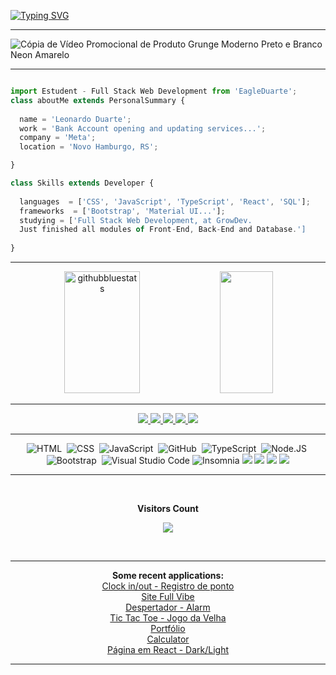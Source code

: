 [![Typing SVG](https://readme-typing-svg.herokuapp.com/?color=FF6347&size=35&center=true&vCenter=true&width=1000&lines=Hello+folks,+my+name+is+Leonardo+Duarte.;I'm+24+years+old.;I'm+from+Novo+Hamburgo,+RS,+Brazil.;I'm++Formed+as+a+Full+Stack+Software+Developer.;Be+Welcome!+:%29)](https://git.io/typing-svg)
<hr>

![Cópia de Vídeo Promocional de Produto Grunge Moderno Preto e Branco Neon Amarelo](https://user-images.githubusercontent.com/107157839/185296127-4148b999-5b8b-4a80-982f-b3a52ac497d4.gif)

<hr>

```js

import Estudent - Full Stack Web Development from 'EagleDuarte';
class aboutMe extends PersonalSummary {
  
  name = 'Leonardo Duarte';
  work = 'Bank Account opening and updating services...';
  company = 'Meta';
  location = 'Novo Hamburgo, RS';

}

class Skills extends Developer {
  
  languages  = ['CSS', 'JavaScript', 'TypeScript', 'React', 'SQL'];
  frameworks  = ['Bootstrap', 'Material UI...'];
  studying = ['Full Stack Web Development, at GrowDev. 
  Just finished all modules of Front-End, Back-End and Database.']
  
}

```

<hr>
<div align="center">  
  <img width="49%" height="195px" src="https://github-readme-stats.vercel.app/api?username=EagleDuarte&show_icons=true&count_private=true&hide_border=true&title_color=00bfbf&icon_color=00bfbf&text_color=c9d1d9&bg_color=0d1117" alt="githubbluestats" /> 
  <img width="41%" height="195px" src="https://github-readme-stats.vercel.app/api/top-langs/?username=EagleDuarte&layout=compact&hide_border=true&title_color=00bfbf&text_color=00bfbf&bg_color=0d1117" />
</div>
<hr>

<div align="center">  
<a href="https://www.instagram.com/eagleduarte/" target="_blank"><img src="https://img.shields.io/badge/-Instagram-%23E4405F?style=for-the-badge&logo=instagram&logoColor=white"</a>
<a href="https://www.linkedin.com/in/eagleduarte/">
<img src="https://img.shields.io/badge/LinkedIn-0077B5?style=for-the-badge&logo=linkedin&logoColor=white" />
</a>
<a href="https://www.facebook.com/LeonardoDuarte2016/">
<img src="https://img.shields.io/badge/Facebook-1877F2?style=for-the-badge&logo=facebook&logoColor=white" /> 
</a>
 <a href="https://twitter.com/eagleduartetwt/">
  <img src="https://img.shields.io/badge/Twitter-1DA1F2?style=for-the-badge&logo=twitter&logoColor=white" />  
</a>
 <a href="https://api.whatsapp.com/send/?phone=5551996175700">
 <img src="https://img.shields.io/badge/WhatsApp-25D366?style=for-the-badge&logo=whatsapp&logoColor=white" />  
</a>
</div>
 
<hr>

<div align="center"> 

![HTML](https://img.shields.io/badge/HTML5-E34F26?style=for-the-badge&logo=html5&logoColor=white)&nbsp;
![CSS](https://img.shields.io/badge/CSS3-1572B6?style=for-the-badge&logo=css3&logoColor=white)&nbsp;
![JavaScript](https://img.shields.io/badge/JavaScript-F7DF1E?style=for-the-badge&logo=javascript&logoColor=black)&nbsp;
![GitHub](https://img.shields.io/badge/GitHub-100000?style=for-the-badge&logo=github&logoColor=white)&nbsp;
![TypeScript](https://img.shields.io/badge/TypeScript-007ACC?style=for-the-badge&logo=typescript&logoColor=white)&nbsp;
![Node.JS](https://img.shields.io/badge/Node.js-43853D?style=for-the-badge&logo=node.js&logoColor=white)&nbsp;
![Bootstrap](https://img.shields.io/badge/Bootstrap-563D7C?style=for-the-badge&logo=bootstrap&logoColor=white)&nbsp;
![Visual Studio Code](https://img.shields.io/badge/VSCode-0078D4?style=for-the-badge&logo=visual%20studio%20code&logoColor=white)
![Insomnia](https://img.shields.io/badge/Insomnia-5849be?style=for-the-badge&logo=Insomnia&logoColor=white)
<img src="https://img.shields.io/badge/React-282C34?style=for-the-badge&logo=react&logoColor=%2361dafb" />
<img src="https://img.shields.io/badge/Vercel-575757?style=for-the-badge&logo=vercel&logoColor=white" />
<img src="https://img.shields.io/badge/-API-181717?style=for-the-badge&logo=json" />
<img src="https://img.shields.io/badge/PostgreSQL-316192?style=for-the-badge&logo=postgresql&logoColor=white" />
</div>
 
 <hr>

 <div align="center">
 <img src='https://user-images.githubusercontent.com/107157839/174124980-2cf0ed9e-9bda-4735-86ca-b67cd33ee381.jpg' title="Steve Jobs" alt="">
 </div>
 
<div align="center">
<br><p align="centre"><b>Visitors Count</b></p>  
<p align="center"><img align="center" src="https://profile-counter.glitch.me/{EagleDuarte}/count.svg" /></p> 
<br></div>
<hr>

<div align="center"><b>Some recent applications:</b>
<br><a href="https://point-app-tawny.vercel.app" target="_blank">Clock in/out - Registro de ponto</a>
<br><a href="https://finished-fullvibe-site-main.vercel.app" target="_blank">Site Full Vibe</a>
<br><a href="https://alarm-clock-xi.vercel.app" target="_blank">Despertador - Alarm</a>
<br><a href="https://game-da-velha.vercel.app" target="_blank">Tic Tac Toe - Jogo da Velha</a>
<br><a href="https://personal-portifolio-x7hq.vercel.app" target="_blank">Portfólio</a>
<br><a href="https://reactcalcularjs.vercel.app" target="_blank">Calculator</a>
<br><a href="https://react-page-dark-light.vercel.app" target="_blank">Página em React - Dark/Light</a>
</div><hr>
